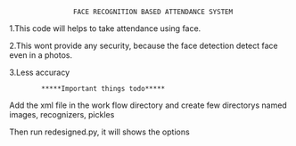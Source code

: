                     FACE RECOGNITION BASED ATTENDANCE SYSTEM


1.This code will helps to take attendance using face.

2.This wont provide any security, because the face detection detect face even in a photos.

3.Less accuracy


            *****Important things todo*****

Add the xml file in the work flow directory and create few directorys named images, recognizers, pickles


Then run redesigned.py, it will shows the options